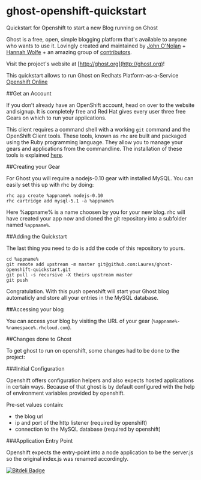 ghost-openshift-quickstart
==========================

Quickstart for Openshift to start a new Blog running on Ghost

Ghost is a free, open, simple blogging platform that's available to anyone who wants to use it. Lovingly created and maintained by [John O'Nolan](http://twitter.com/JohnONolan) + [Hannah Wolfe](http://twitter.com/ErisDS) + an amazing group of [contributors](https://github.com/TryGhost/Ghost/contributors).

Visit the project's website at [http://ghost.org](http://ghost.org)!

This quickstart allows to run Ghost on Redhats Platform-as-a-Service [Openshift Online](https://www.openshift.com/products/online "Openshift Online")

##Get an Account

If you don’t already have an OpenShift account, head on over to the website and signup. It is completely free and Red Hat gives every user three free Gears on which to run your applications.

This client requires a command shell with a working `git` command and the OpenShift Client tools. These tools, known as `rhc` are built and packaged using the Ruby programming language. They allow you to manage your gears and applications from the commandline. The installation of these tools is explained [here](https://www.openshift.com/developers/rhc-client-tools-install).

##Creating your Gear

For Ghost you will require a nodejs-0.10 gear with installed MySQL. You can easily set this up with rhc by doing:

    rhc app create %appname% nodejs-0.10
    rhc cartridge add mysql-5.1 -a %appname%

Here %appname% is a name choosen by you for your new blog. rhc will have created your app now and cloned the git repository into a subfolder named `%appname%`.

##Adding the Quickstart

The last thing you need to do is add the code of this repository to yours.

    cd %appname%
    git remote add upstream -m master git@github.com:Laures/ghost-openshift-quickstart.git 
    git pull -s recursive -X theirs upstream master
    git push

Congratulation. With this push openshift will start your Ghost blog automaticly and store all your entries in the MySQL database.

##Accessing your blog

You can access your blog by visiting the URL of your gear (`%appname%-%namespace%.rhcloud.com`). 

##Changes done to Ghost

To get ghost to run on openshift, some changes had to be done to the project:

###Initial Configuration

Openshift offers configuration helpers and also expects hosted applications in certain ways. Because of that ghost is by default configured with the help of environment variables provided by openshift.

Pre-set values contain:

- the blog url
- ip and port of the http listener (required by openshift)
- connection to the MySQL database (required by openshift)

###Application Entry Point

Openshift expects the entry-point into a node application to be the server.js so the original index.js was renamed accordingly.

[![Bitdeli Badge](https://d2weczhvl823v0.cloudfront.net/Laures/ghost-openshift-quickstart/trend.png)](https://bitdeli.com/free "Bitdeli Badge")

